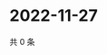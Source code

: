 # 2022-11-27

共 0 条

<!-- BEGIN WEIBO -->
<!-- 最后更新时间 Sun Nov 27 2022 03:00:40 GMT+0800 (China Standard Time) -->

<!-- END WEIBO -->
